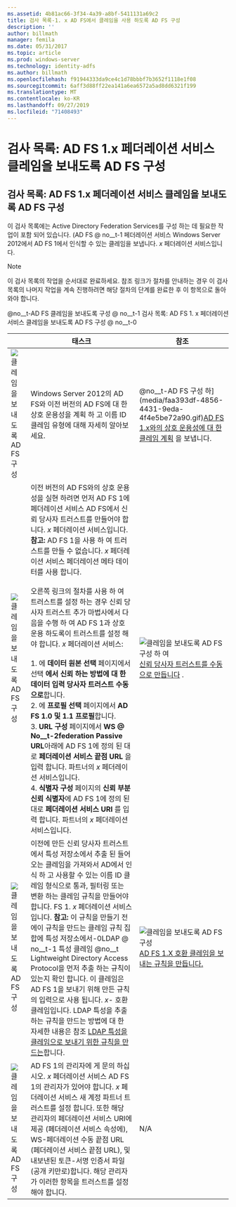 ```yaml
---
ms.assetid: 4b81ac66-3f34-4a39-a8bf-5411131a69c2
title: 검사 목록-1. x AD FS에서 클레임을 사용 하도록 AD FS 구성
description: ''
author: billmath
manager: femila
ms.date: 05/31/2017
ms.topic: article
ms.prod: windows-server
ms.technology: identity-adfs
ms.author: billmath
ms.openlocfilehash: f91944333da9ce4c1d78bbbf7b3652f1118e1f08
ms.sourcegitcommit: 6aff3d88ff22ea141a6ea6572a5ad8dd6321f199
ms.translationtype: MT
ms.contentlocale: ko-KR
ms.lasthandoff: 09/27/2019
ms.locfileid: "71408493"
---
```

# <a name="checklist-configuring-ad-fs-to-send-claims-to-an-ad-fs-1x-federation-service"></a>검사 목록: AD FS 1.x 페더레이션 서비스 클레임을 보내도록 AD FS 구성

  
## <a name="checklist-configuring-ad-fs-to-send-claims-to-an-adfs1x-federation-service"></a>검사 목록: AD FS 1.x 페더레이션 서비스 클레임을 보내도록 AD FS 구성  
이 검사 목록에는 Active Directory Federation Services를 구성 하는 데 필요한 작업이 포함 되어 있습니다. \(AD FS @ no__t-1 페더레이션 서비스 Windows Server 2012에서 AD FS 1에서 인식할 수 있는 클레임을 보냅니다. *x* 페더레이션 서비스입니다.  
  
> [!NOTE]  
> 이 검사 목록의 작업을 순서대로 완료하세요. 참조 링크가 절차를 안내하는 경우 이 검사 목록의 나머지 작업을 계속 진행하려면 해당 절차의 단계를 완료한 후 이 항목으로 돌아와야 합니다.  
  
@no__t-AD FS 클레임을 보내도록 구성 @ no__t-1 검사 목록: AD FS 1. x 페더레이션 서비스 클레임을 보내도록 AD FS 구성 @ no__t-0  
  
||태스크|참조|  
|-|--------|-------------|  
|![클레임을 보내도록 AD FS 구성](media/icon_checkboxo.gif)|Windows Server 2012의 AD FS와 이전 버전의 AD FS에 대 한 상호 운용성을 계획 하 고 이름 ID 클레임 유형에 대해 자세히 알아보세요.|@no__t-AD FS 구성 하](media/faa393df-4856-4431-9eda-4f4e5be72a90.gif)[AD FS 1.x와의 상호 운용성에 대 한 클레임 계획](https://technet.microsoft.com/library/ff678040.aspx) 을 보냅니다.|  
|![클레임을 보내도록 AD FS 구성](media/icon_checkboxo.gif)|이전 버전의 AD FS와의 상호 운용성을 실현 하려면 먼저 AD FS 1에 페더레이션 서비스 AD FS에서 신뢰 당사자 트러스트를 만들어야 합니다. *x* 페더레이션 서비스입니다. **참고:** AD FS 1을 사용 하 여 트러스트를 만들 수 없습니다. *x* 페더레이션 서비스 페더레이션 메타 데이터를 사용 합니다.<br /><br />오른쪽 링크의 절차를 사용 하 여 트러스트를 설정 하는 경우 신뢰 당사자 트러스트 추가 마법사에서 다음을 수행 하 여 AD FS 1과 상호 운용 하도록이 트러스트를 설정 해야 합니다. *x* 페더레이션 서비스:<br /><br />1.  에 **데이터 원본 선택** 페이지에서 선택 **에서 신뢰 하는 방법에 대 한 데이터 입력 당사자 트러스트 수동으로**합니다.<br />2.  에 **프로필 선택** 페이지에서 **AD FS 1.0 및 1.1 프로필**합니다.<br />3.  **URL 구성** 페이지에서 **WS @ No__t-2federation Passive URL**아래에 AD FS 1에 정의 된 대로 **페더레이션 서비스 끝점 URL** 을 입력 합니다. 파트너의 *x* 페더레이션 서비스입니다.<br />4.  **식별자 구성** 페이지의 **신뢰 부분 신뢰 식별자**에 AD FS 1에 정의 된 대로 **페더레이션 서비스 URI** 를 입력 합니다. 파트너의 *x* 페더레이션 서비스입니다.|![ 클레임을 보내도록 AD FS 구성 하 여](media/faa393df-4856-4431-9eda-4f4e5be72a90.gif)[신뢰 당사자 트러스트를 수동으로 만듭니다](../../ad-fs/operations/Create-a-Relying-Party-Trust.md) .|  
|![클레임을 보내도록 AD FS 구성](media/icon_checkboxo.gif)|이전에 만든 신뢰 당사자 트러스트에서 특성 저장소에서 추출 된 들어오는 클레임을 가져와서 AD에서 인식 하 고 사용할 수 있는 이름 ID 클레임 형식으로 통과, 필터링 또는 변환 하는 클레임 규칙을 만들어야 합니다. FS 1. *x* 페더레이션 서비스입니다. **참고:** 이 규칙을 만들기 전에이 규칙을 만드는 클레임 규칙 집합에 특성 저장소에서-0LDAP @ no__t-1 특성 클레임 @no__t Lightweight Directory Access Protocol을 먼저 추출 하는 규칙이 있는지 확인 합니다. 이 클레임은 AD FS 1을 보내기 위해 만든 규칙의 입력으로 사용 됩니다. *x*\- 호환 클레임입니다. LDAP 특성을 추출 하는 규칙을 만드는 방법에 대 한 자세한 내용은 참조 [LDAP 특성을 클레임으로 보내기 위한 규칙을 만드는](../../ad-fs/operations/Create-a-Rule-to-Send-LDAP-Attributes-as-Claims.md)합니다.|![ 클레임을 보내도록 AD FS 구성](media/faa393df-4856-4431-9eda-4f4e5be72a90.gif)[AD FS 1.X 호환 클레임을 보내는 규칙을 만듭니다.](../../ad-fs/operations/Create-a-Rule-to-Send-an-AD-FS-1x-Compatible-Claim.md)|  
|![클레임을 보내도록 AD FS 구성](media/icon_checkboxo.gif)|AD FS 1의 관리자에 게 문의 하십시오. *x* 페더레이션 서비스 AD FS 1의 관리자가 있어야 합니다. *x* 페더레이션 서비스 새 계정 파트너 트러스트를 설정 합니다. 또한 해당 관리자의 페더레이션 서비스 URI에 제공 \(페더레이션 서비스 속성에\), WS\-페더레이션 수동 끝점 URL \(페더레이션 서비스 끝점 URL\), 및 내보낸된 토큰\-서명 인증서 파일 \(공개 키만로\)합니다. 해당 관리자가 이러한 항목을 트러스트를 설정 해야 합니다.|N\/A|  
  

